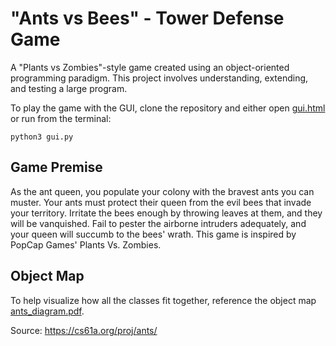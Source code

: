 # "Ants vs Bees" - Tower Defense Game
A "Plants vs Zombies"-style game created using an object-oriented programming paradigm. This project involves understanding, extending, and testing a large program.

To play the game with the GUI, clone the repository and either open [gui.html](gui.html) or run from the terminal: 
```
python3 gui.py
```
## Game Premise
As the ant queen, you populate your colony with the bravest ants you can muster. Your ants must protect their queen from the evil bees that invade your territory. Irritate the bees enough by throwing leaves at them, and they will be vanquished. Fail to pester the airborne intruders adequately, and your queen will succumb to the bees' wrath. This game is inspired by PopCap Games' Plants Vs. Zombies.

## Object Map
To help visualize how all the classes fit together, reference the object map [ants_diagram.pdf](ants_diagram.pdf).

Source: https://cs61a.org/proj/ants/
